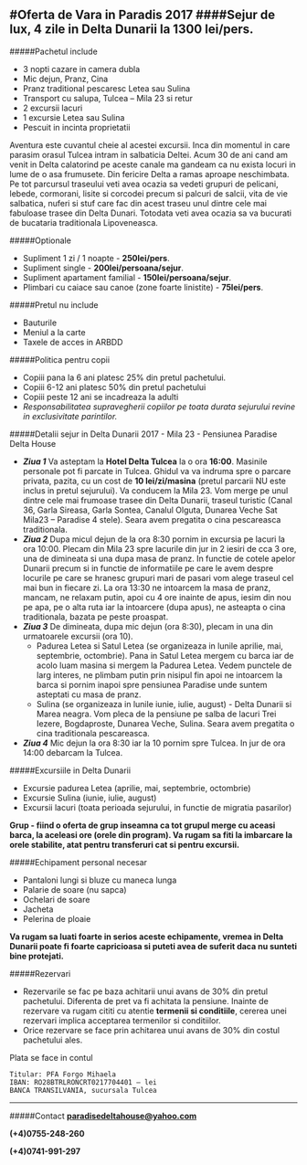 #Oferta de Vara in Paradis 2017
####Sejur de lux, 4 zile in Delta Dunarii la 1300 lei/pers.  
----------

#####Pachetul include
* 3 nopti cazare in camera dubla
* Mic dejun, Pranz, Cina
* Pranz traditional pescaresc Letea sau Sulina 
* Transport cu salupa, Tulcea – Mila 23 si retur
* 2 excursii lacuri
* 1 excursie Letea sau Sulina
* Pescuit in incinta proprietatii

Aventura este cuvantul cheie al acestei excursii. Inca din momentul in care parasim orasul Tulcea intram in salbaticia Deltei. Acum 30 de ani cand am venit in Delta calatorind pe aceste canale ma gandeam ca nu exista locuri in lume de o asa frumusete. Din fericire Delta a ramas aproape neschimbata. Pe tot parcursul traseului veti avea ocazia sa vedeti grupuri de pelicani, lebede, cormorani, lisite si corcodei precum si palcuri de salcii, vita de vie salbatica, nuferi si stuf care fac din acest traseu unul dintre cele mai fabuloase trasee din Delta Dunari. Totodata veti avea ocazia sa va bucurati de bucataria traditionala Lipoveneasca.

#####Optionale
* Supliment 1 zi / 1 noapte - **250lei/pers**.
* Supliment single - **200lei/persoana/sejur**.
* Supliment apartament familial - **150lei/persoana/sejur**. 
* Plimbari cu caiace sau canoe (zone foarte linistite) - **75lei/pers**.

#####Pretul nu include

* Bauturile
* Meniul a la carte
* Taxele de acces in ARBDD

#####Politica pentru copii

* Copiii pana la 6 ani platesc 25% din pretul pachetului.
* Copiii 6-12 ani platesc 50% din pretul pachetului
* Copiii peste 12 ani se incadreaza la adulti
* *Responsabilitatea supravegherii copiilor pe toata durata sejurului revine in exclusivitate parintilor.*

#####Detalii sejur in Delta Dunarii 2017 - Mila 23 - Pensiunea Paradise Delta House

- ***Ziua 1*** Va asteptam la **Hotel Delta Tulcea** la o ora **16:00**. Masinile personale pot fi parcate in Tulcea. Ghidul va va indruma spre o parcare privata, pazita, cu un cost de **10 lei/zi/masina** (pretul parcarii NU este inclus in pretul sejurului). Va conducem la Mila 23. Vom merge pe unul dintre cele mai frumoase trasee din Delta Dunarii, traseul turistic (Canal 36, Garla Sireasa, Garla Sontea, Canalul Olguta, Dunarea Veche Sat Mila23 – Paradise 4 stele). Seara avem pregatita o cina pescareasca traditionala.
- ***Ziua 2*** Dupa micul dejun de la ora 8:30 pornim in excursia pe lacuri la ora 10:00. Plecam din Mila 23 spre lacurile din jur in 2 iesiri de cca 3 ore, una de dimineata si una dupa masa de pranz. In functie de cotele apelor Dunarii precum si in functie de informatiile pe care le avem despre locurile pe care se hranesc grupuri mari de pasari vom alege traseul cel mai bun in fiecare zi. La ora 13:30 ne intoarcem la masa de pranz, mancam, ne relaxam putin, apoi cu 4 ore inainte de apus, iesim din nou pe apa, pe o alta ruta iar la intoarcere (dupa apus), ne asteapta o cina traditionala, bazata pe peste proaspat.
- ***Ziua 3*** De dimineata, dupa mic dejun (ora 8:30), plecam in una din urmatoarele excursii (ora 10).
	-  Padurea Letea si Satul Letea (se organizeaza in lunile aprilie, mai, septembrie, octombrie). Pana in Satul Letea mergem cu barca iar de acolo luam masina si mergem la Padurea Letea. Vedem punctele de larg interes, ne plimbam putin prin nisipul fin apoi ne intoarcem la barca si pornim inapoi spre pensiunea Paradise unde suntem asteptati cu masa de pranz.
	- Sulina (se organizeaza in lunile iunie, iulie, august) - Delta Dunarii si Marea neagra. Vom pleca de la pensiune pe salba de lacuri Trei Iezere, Bogdaproste, Dunarea Veche, Sulina. Seara avem pregatita o cina traditionala pescareasca.
- ***Ziua 4*** Mic dejun la ora 8:30 iar la 10 pornim spre Tulcea. In jur de ora 14:00 debarcam la Tulcea.

#####Excursiile in Delta Dunarii

- Excursie padurea Letea (aprilie, mai, septembrie, octombrie)
- Excursie Sulina (iunie, iulie, august)
- Excursii lacuri (toata perioada sejurului, in functie de migratia pasarilor)

**Grup - fiind o oferta de grup inseamna ca tot grupul merge cu aceasi barca, la aceleasi ore (orele din program). Va rugam sa fiti la imbarcare la orele stabilite, atat pentru transferuri cat si pentru excursii.**


#####Echipament personal necesar

* Pantaloni lungi si bluze cu maneca lunga
* Palarie de soare (nu sapca)
* Ochelari de soare
* Jacheta
* Pelerina de ploaie

**Va rugam sa luati foarte in serios aceste echipamente, vremea in Delta Dunarii poate fi foarte capricioasa si puteti avea de suferit daca nu sunteti bine protejati.**


#####Rezervari
* Rezervarile se fac pe baza achitarii unui avans de 30% din pretul pachetului. Diferenta de pret va fi achitata la pensiune. Inainte de rezervare va rugam cititi cu atentie **termenii si conditiile**, cererea unei rezervari implica acceptarea termenilor si conditiilor.
* Orice rezervare se face prin achitarea unui avans de 30% din costul pachetului ales. 

Plata se face in contul

	Titular: PFA Forgo Mihaela
	IBAN: RO28BTRLRONCRT0217704401 – lei
	BANCA TRANSILVANIA, sucursala Tulcea

----------

#####Contact
**paradisedeltahouse@yahoo.com**

**(+4)0755-248-260**

**(+4)0741-991-297**

